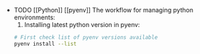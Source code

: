 - TODO [[Python]] [[pyenv]] The workflow for managing python environments:
  1. Installing latest python version in pyenv:
  ```bash
  # First check list of pyenv versions available
  pyenv install --list
  ```